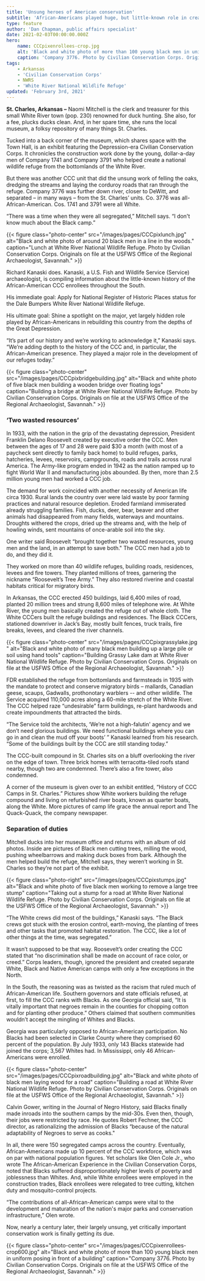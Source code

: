 ```yaml
---
title: 'Unsung heroes of American conservation'
subtitle: 'African-Americans played huge, but little-known role in creation of wildlife refuges'
type: feature
author: 'Dan Chapman, public affairs specialist'
date: 2021-02-03T00:00:00.000Z
hero:
    name: CCCpixenrollees-crop.jpg
    alt: 'Black and white photo of more than 100 young black men in uniform posing in front of a building'
    caption: 'Company 3776. Photo by Civilian Conservation Corps. Originals on file at the USFWS Office of the Regional Archaeologist, Savannah.'
tags:
    - Arkansas
    - 'Civilian Conservation Corps'
    - NWRS
    - 'White River National Wildlife Refuge'
updated: 'February 3rd, 2021'
---
```


**St. Charles, Arkansas –** Naomi Mitchell is the clerk and treasurer for this small White River town (pop. 230) renowned for duck hunting. She also, for a fee, plucks ducks clean. And, in her spare time, she runs the local museum, a folksy repository of many things St. Charles.

Tucked into a back corner of the museum, which shares space with the Town Hall, is an exhibit featuring the Depression-era Civilian Conservation Corps. It chronicles the construction work done by the young, dollar-a-day men of Company 1741 and Company 3791 who helped create a national wildlife refuge from the bottomlands of the White River.

But there was another CCC unit that did the unsung work of felling the oaks, dredging the streams and laying the corduroy roads that ran through the refuge. Company 3776 was further down river, closer to DeWitt, and separated – in many ways – from the St. Charles’ units. Co. 3776 was all-African-American. Cos. 1741 and 3791 were all White.

“There was a time when they were all segregated,” Mitchell says. “I don't know much about the Black camp.”

{{< figure class="photo-center" src="/images/pages/CCCpixlunch.jpg" alt="Black and white photo of around 20 black men in a line in the woods." caption="Lunch at White River National Wildlife Refuge. Photo by Civilian Conservation Corps. Originals on file at the USFWS Office of the Regional Archaeologist, Savannah." >}}

Richard Kanaski does. Kanaski, a U.S. Fish and Wildlife Service (Service) archaeologist, is compiling information about the little-known history of the African-American CCC enrollees throughout the South.

His immediate goal: Apply for National Register of Historic Places status for the Dale Bumpers White River National Wildlife Refuge.

His ultimate goal: Shine a spotlight on the major, yet largely hidden role played by African-Americans in rebuilding this country from the depths of the Great Depression.

“It’s part of our history and we’re working to acknowledge it,” Kanaski says. “We’re adding depth to the history of the CCC and, in particular, the African-American presence. They played a major role in the development of our refuges today.”

{{< figure class="photo-center" src="/images/pages/CCCpixbridgebuilding.jpg" alt="Black and white photo of five black men building a wooden bridge over floating logs" caption="Building a bridge at White River National Wildlife Refuge. Photo by Civilian Conservation Corps. Originals on file at the USFWS Office of the Regional Archaeologist, Savannah." >}}

### ‘Two wasted resources’

In 1933, with the nation in the grip of the devastating depression, President Franklin Delano Roosevelt created by executive order the CCC. Men between the ages of 17 and 28 were paid $30 a month (with most of a paycheck sent directly to family back home) to build refuges, parks, hatcheries, levees, reservoirs, campgrounds, roads and trails across rural America. The Army-like program ended in 1942 as the nation ramped up to fight World War II and manufacturing jobs abounded. By then, more than 2.5 million young men had worked a CCC job.

The demand for work coincided with another necessity of American life circa 1930. Rural lands the country over were laid waste by poor farming practices and natural resource depletion. Eroded farmland immiserated already struggling families. Fish, ducks, deer, bear, beaver and other animals had disappeared from many fields, waterways and mountains. Droughts withered the crops, dried up the streams and, with the help of howling winds, sent mountains of once-arable soil into the sky.

One writer said Roosevelt “brought together two wasted resources, young men and the land, in an attempt to save both." The CCC men had a job to do, and they did it.

They worked on more than 40 wildlife refuges, building roads, residences, levees and fire towers. They planted millions of trees, garnering the nickname “Roosevelt’s Tree Army.” They also restored riverine and coastal habitats critical for migratory birds.

In Arkansas, the CCC erected 450 buildings, laid 6,400 miles of road, planted 20 million trees and strung 8,600 miles of telephone wire. At White River, the young men basically created the refuge out of whole cloth. The White CCCers built the refuge buildings and residences. The Black CCCers, stationed downriver in Jack’s Bay, mostly built fences, truck trails, fire breaks, levees, and cleared the river channels.

{{< figure class="photo-center" src="/images/pages/CCCpixgrassylake.jpg " alt="Black and white photo of many black men building up a large pile or soil using hand tools" caption="Building Grassy Lake dam at White River National Wildlife Refuge. Photo by Civilian Conservation Corps. Originals on file at the USFWS Office of the Regional Archaeologist, Savannah." >}}

FDR established the refuge from bottomlands and farmsteads in 1935 with the mandate to protect and conserve migratory birds – mallards, Canadian geese, scaups, Gadwalls, prothonotary warblers -- and other wildlife. The Service acquired 110,000 acres along a 60-mile stretch of the White River. The CCC helped raze “undesirable” farm buildings, re-plant hardwoods and create impoundments that attracted the birds.

“The Service told the architects, ‘We’re not a high-falutin' agency and we don’t need glorious buildings. We need functional buildings where you can go in and clean the mud off your boots’ ” Kanaski learned from his research. “Some of the buildings built by the CCC are still standing today.”

The CCC-built compound in St. Charles sits on a bluff overlooking the river on the edge of town. Three brick homes with terracotta-tiled roofs stand nearby, though two are condemned. There’s also a fire tower, also condemned.

A corner of the museum is given over to an exhibit entitled, “History of CCC Camps in St. Charles.” Pictures show White workers building the refuge compound and living on refurbished river boats, known as quarter boats, along the White. More pictures of camp life grace the annual report and The Quack-Quack, the company newspaper.

### Separation of duties

Mitchell ducks into her museum office and returns with an album of old photos. Inside are pictures of Black men cutting trees, milling the wood, pushing wheelbarrows and making duck boxes from bark. Although the men helped build the refuge, Mitchell says, they weren’t working in St. Charles so they’re not part of the exhibit.

{{< figure class="photo-right" src="/images/pages/CCCpixstumps.jpg" alt="Black and white photo of five black men working to remove a large tree stump" caption="Taking out a stump for a road at White River National Wildlife Refuge. Photo by Civilian Conservation Corps. Originals on file at the USFWS Office of the Regional Archaeologist, Savannah." >}}

“The White crews did most of the buildings,” Kanaski says. “The Black crews got stuck with the erosion control, earth-moving, the planting of trees and other tasks that promoted habitat restoration. The CCC, like a lot of other things at the time, was segregated.”

It wasn’t supposed to be that way. Roosevelt’s order creating the CCC stated that “no discrimination shall be made on account of race color, or creed.” Corps leaders, though, ignored the president and created separate White, Black and Native American camps with only a few exceptions in the North.

In the South, the reasoning was as twisted as the racism that ruled much of African-American life. Southern governors and state officials refused, at first, to fill the CCC ranks with Blacks. As one Georgia official said, “It is vitally important that negroes remain in the counties for chopping cotton and for planting other produce.” Others claimed that southern communities wouldn’t accept the mingling of Whites and Blacks.

Georgia was particularly opposed to African-American participation. No Blacks had been selected in Clarke County where they comprised 60 percent of the population. By July 1933, only 143 Blacks statewide had joined the corps; 3,567 Whites had. In Mississippi, only 46 African-Americans were enrolled.

{{< figure class="photo-center" src="/images/pages/CCCpixroadbuilding.jpg" alt="Black and white photo of black men laying wood for a road" caption="Building a road at White River National Wildlife Refuge. Photo by Civilian Conservation Corps. Originals on file at the USFWS Office of the Regional Archaeologist, Savannah." >}}

Calvin Gower, writing in the Journal of Negro History, said Blacks finally made inroads into the southern camps by the mid-30s. Even then, though, their jobs were restricted by race. He quotes Robert Fechner, the CCC director, as rationalizing the admission of Blacks “because of the natural adaptability of Negroes to serve as cooks."

In all, there were 150 segregated camps across the country. Eventually, African-Americans made up 10 percent of the CCC workforce, which was on par with national population figures. Yet scholars like Olen Cole Jr., who wrote The African-American Experience in the Civilian Conservation Corps, noted that Blacks suffered disproportionately higher levels of poverty and joblessness than Whites. And, while White enrollees were employed in the construction trades, Black enrollees were relegated to tree cutting, kitchen duty and mosquito-control projects.

“The contributions of all-African-American camps were vital to the development and maturation of the nation's major parks and conservation infrastructure,” Olen wrote.

Now, nearly a century later, their largely unsung, yet critically important conservation work is finally getting its due.

{{< figure class="photo-center" src="/images/pages/CCCpixenrollees-crop600.jpg" alt="Black and white photo of more than 100 young black men in uniform posing in front of a building" caption="Company 3776. Photo by Civilian Conservation Corps. Originals on file at the USFWS Office of the Regional Archaeologist, Savannah." >}}

